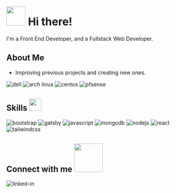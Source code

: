
# <img src = "https://user-images.githubusercontent.com/3749153/129704198-f9f82978-5386-4c1a-808b-4f2c326c6d4d.gif" width = 50px> Hi there!

I'm a Front End Developer, and a Fullstack Web Developer.

## About Me

- Improving previous projects and creating new ones.


<img alt="dell" src="https://img.shields.io/badge/dell-007DB8.svg?&style=for-the-badge&logo=dell&logoColor=white" />  <img alt="arch linux" src="https://img.shields.io/badge/archlinux-1793D1.svg?&style=for-the-badge&logo=archlinux&logoColor=white" />  <img alt="centos" src="https://img.shields.io/badge/centos-262577.svg?&style=for-the-badge&logo=centos&logoColor=white" />  <img alt="pfsense" src="https://img.shields.io/badge/pfsense-212121.svg?&style=for-the-badge&logo=pfsense&logoColor=white" />


## Skills <img src = "https://user-images.githubusercontent.com/3749153/129705713-39fb8948-e6b4-4968-a074-b7c006b5065c.gif" width = 32px>

<img alt="bootstrap" src="https://img.shields.io/badge/bootstrap-7952B3.svg?&style=for-the-badge&logo=bootstrap&logoColor=white" /> <img alt="gatsby" src="https://img.shields.io/badge/gatsby-663399.svg?&style=for-the-badge&logo=gatsby&logoColor=white" /> <img alt="javascript" src="https://img.shields.io/badge/javascript-F7DF1E.svg?&style=for-the-badge&logo=javascript&logoColor=black" /> <img alt="mongodb" src="https://img.shields.io/badge/mongodb-47A248.svg?&style=for-the-badge&logo=mongodb&logoColor=white" /> <img alt="nodejs" src="https://img.shields.io/badge/node.js-339933.svg?&style=for-the-badge&logo=node.js&logoColor=white" /> <img alt="react" src="https://img.shields.io/badge/react-61DAFB.svg?&style=for-the-badge&logo=react&logoColor=black" />  <img alt="tailwindcss" src="https://img.shields.io/badge/tailwindcss-38B2AC.svg?&style=for-the-badge&logo=tailwindcss&logoColor=white" />

## Connect with me <img src = "https://user-images.githubusercontent.com/3749153/129705787-f8a9112a-e757-43a4-a88d-a1a574f0c185.gif" width = "75px">

[<img align="left" alt="linked-in" src="https://img.shields.io/badge/linkedin-%230077B5.svg?&style=for-the-badge&logo=linkedin&logoColor=white" />](https://www.linkedin.com/in/william-nguyen-095435225)
